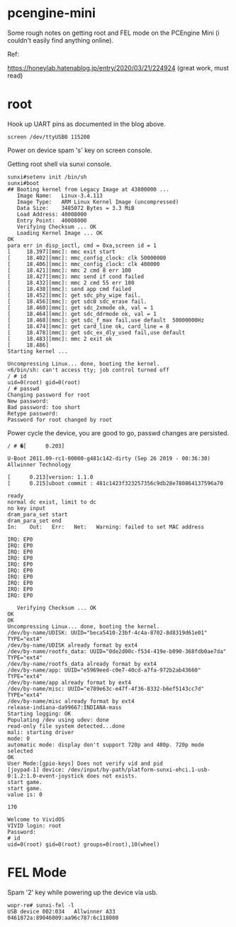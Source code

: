 # pcengine-mini

Some rough notes on getting root and FEL mode on the PCEngine Mini (i couldn't easily find anything online).

Ref:

https://honeylab.hatenablog.jp/entry/2020/03/21/224924 (great work, must read)


# root

Hook up UART pins as documented in the blog above.

```
screen /dev/ttyUSB0 115200
```

Power on device spam 's' key on screen console.

Getting root shell via sunxi console.

```
sunxi#setenv init /bin/sh
sunxi#boot
## Booting kernel from Legacy Image at 43800000 ...
   Image Name:   Linux-3.4.113
   Image Type:   ARM Linux Kernel Image (uncompressed)
   Data Size:    3485072 Bytes = 3.3 MiB
   Load Address: 40008000
   Entry Point:  40008000
   Verifying Checksum ... OK
   Loading Kernel Image ... OK
OK
para err in disp_ioctl, cmd = 0xa,screen id = 1
[     18.397][mmc]: mmc exit start
[     18.402][mmc]: mmc_config_clock: clk 50000000
[     18.406][mmc]: mmc_config_clock: clk 400000
[     18.421][mmc]: mmc 2 cmd 8 err 100
[     18.427][mmc]: mmc send if cond failed
[     18.432][mmc]: mmc 2 cmd 55 err 100
[     18.438][mmc]: send app cmd failed
[     18.452][mmc]: get sdc_phy_wipe fail.
[     18.456][mmc]: get sdc0 sdc_erase fail.
[     18.460][mmc]: get sdc_2xmode ok, val = 1
[     18.464][mmc]: get sdc_ddrmode ok, val = 1
[     18.468][mmc]: get sdc_f_max fail,use default  50000000Hz
[     18.474][mmc]: get card_line ok, card_line = 8
[     18.478][mmc]: get sdc_ex_dly_used fail,use default
[     18.483][mmc]: mmc 2 exit ok
[     18.486]
Starting kernel ...

Uncompressing Linux... done, booting the kernel.
<6/bin/sh: can't access tty; job control turned off
/ # id
uid=0(root) gid=0(root)
/ # passwd
Changing password for root
New password: 
Bad password: too short
Retype password: 
Password for root changed by root
```

Power cycle the device, you are good to go, passwd changes are persisted. 

```
/ # �[      0.203]

U-Boot 2011.09-rc1-00000-g481c142-dirty (Sep 26 2019 - 00:36:30) Allwinner Technology 

[      0.213]version: 1.1.0
[      0.215]uboot commit : 481c1423f323257356c9db28e780864137596a70
 
ready
normal dc exist, limit to dc
no key input
dram_para_set start
dram_para_set end
In:    Out:   Err:   Net:   Warning: failed to set MAC address

IRQ: EP0
IRQ: EP0
IRQ: EP0
IRQ: EP0
IRQ: EP0
IRQ: EP0
IRQ: EP0
IRQ: EP0
IRQ: EP0
IRQ: EP0

   Verifying Checksum ... OK
OK
OK
Uncompressing Linux... done, booting the kernel.
/dev/by-name/UDISK: UUID="beca5410-23bf-4c4a-8702-8d8319d61e01" TYPE="ext4"
/dev/by-name/UDISK already format by ext4
/dev/by-name/rootfs_data: UUID="0de2d00c-f534-419e-b090-368fdb0ae7da" TYPE="ext4"
/dev/by-name/rootfs_data already format by ext4
/dev/by-name/app: UUID="e5969eed-c0e7-40cd-a7fa-972b2ab43660" TYPE="ext4"
/dev/by-name/app already format by ext4
/dev/by-name/misc: UUID="e789e63c-e47f-4f36-8332-b6ef5143cc7d" TYPE="ext4"
/dev/by-name/misc already format by ext4
release-indiana-da99667:INDIANA-mass
Starting logging: OK
Populating /dev using udev: done
read-only file system detected...done
mali: starting driver
mode: 0
automatic mode: display don't support 720p and 480p. 720p mode selected
OK
User Mode:[gpio-keys] Does not verify vid and pid
[joypad-1] device: /dev/input/by-path/platform-sunxi-ehci.1-usb-0:1.2:1.0-event-joystick does not exists.
start game.
start game.
value is: 0

170

Welcome to VividOS
VIVID login: root
Password: 
# id
uid=0(root) gid=0(root) groups=0(root),10(wheel)

```


# FEL Mode

Spam '2' key while powering up the device via usb. 

```
wopr-re# sunxi-fel -l
USB device 002:034   Allwinner A33     0461872a:89046009:aa96c787:6c118000
```

